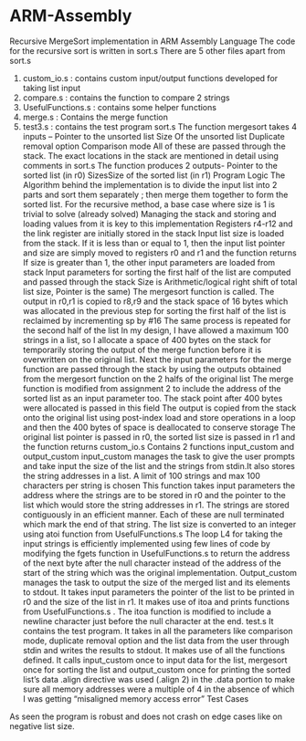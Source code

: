 # ARM-Assembly
Recursive MergeSort implementation in ARM Assembly Language
The code for the recursive sort is written in sort.s
There are 5 other files apart from sort.s
1. custom_io.s : contains custom input/output functions developed for taking list input
2. compare.s : contains the function to compare 2 strings
3. UsefulFunctions.s : contains some helper functions
4. merge.s : Contains the merge function
5. test3.s : contains the test program
sort.s
 The function mergesort takes 4 inputs –
 Pointer to the unsorted list
 Size Of the unsorted list
 Duplicate removal option
 Comparison mode
 All of these are passed through the stack. The exact locations in the stack are mentioned in detail using comments in sort.s The function produces 2 outputs-
 Pointer to the sorted list (in r0)
SizesSize of the sorted list (in r1)
Program Logic
The Algorithm behind the implementation is to divide the input list into 2 parts and sort them separately ; then merge them together to form the sorted list.
 For the recursive method, a base case where size is 1 is trivial to solve (already solved)
 Managing the stack and storing and loading values from it is key to this implementation
 Registers r4-r12 and the link register are initially stored in the stack
 Input list size is loaded from the stack. If it is less than or equal to 1, then the input list pointer and size are simply moved to registers r0 and r1 and the function returns
 If size is greater than 1, the other input parameters are loaded from stack
 Input parameters for sorting the first half of the list are computed and passed through the stack
 Size is Arithmetic/logical right shift of total list size, Pointer is the same)
 The mergesort function is called. The output in r0,r1 is copied to r8,r9 and the stack space of 16 bytes which was allocated in the previous step for sorting the first half of the list is reclaimed by incrementing sp by #16
 The same process is repeated for the second half of the list
 In my design, I have allowed a maximum 100 strings in a list, so I allocate a space of 400 bytes on the stack for temporarily storing the output of the merge function before it is overwritten on the original list.
 Next the input parameters for the merge function are passed through the stack by using the outputs obtained from the mergesort function on the 2 halfs of the original list
 The merge function is modified from assignment 2 to include the address of the sorted list as an input parameter too. The stack point after 400 bytes were allocated is passed in this field
The output is copied from the stack onto the original list using post-index load and store operations in a loop and then the 400 bytes of space is deallocated to conserve storage
 The original list pointer is passed in r0, the sorted list size is passed in r1 and the function returns
custom_io.s
 Contains 2 functions input_custom and output_custom
 input_custom manages the task to give the user prompts and take input the size of the list and the strings from stdin.It also stores the string addresses in a list.
A limit of 100 strings and max 100 characters per string is chosen
This function takes input parameters the address where the strings are to be stored in r0 and the pointer to the list which would store the string addresses in r1.
 The strings are stored contiguously in an efficient manner. Each of these are null terminated which mark the end of that string.
 The list size is converted to an integer using atoi function from UsefulFunctions.s
 The loop L4 for taking the input strings is efficiently implemented using few lines of code by modifying the fgets function in UsefulFunctions.s to return the address of the next byte after the null character instead of the address of the start of the string which was the original implementation.
 Output_custom manages the task to output the size of the merged list and its elements to stdout.
 It takes input parameters the pointer of the list to be printed in r0 and the size of the list in r1.
 It makes use of itoa and prints functions from UsefulFunctions.s . The itoa function is modified to include a newline character just before the null character at the end.
test.s
 It contains the test program. It takes in all the parameters like comparison mode, duplicate removal option and the list data from the user through stdin and writes the results to stdout.
 It makes use of all the functions defined. It calls input_custom once to input data for the list, mergesort once for sorting the list and output_custom once for printing the sorted list’s data
 .align directive was used (.align 2) in the .data portion to make sure all memory addresses were a multiple of 4 in the absence of which I was getting “misaligned memory access error”
Test Cases



As seen the program is robust and does not crash on edge cases like on negative list size.
